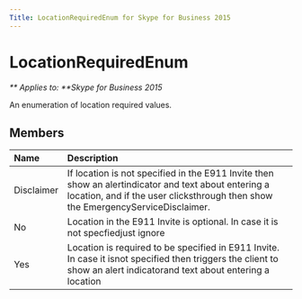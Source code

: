 ```yaml
---
Title: LocationRequiredEnum for Skype for Business 2015
---
```

# LocationRequiredEnum


_** Applies to: **Skype for Business 2015_

An enumeration of location required values.
            
## Members



|**Name**|**Description**|
|:-----|:-----|
|Disclaimer|If location is not specified in the E911 Invite then show an alertindicator and text about entering a location, and if the user clicksthrough then show the EmergencyServiceDisclaimer.|
|No|Location in the E911 Invite is optional. In case it is not specfiedjust ignore|
|Yes|Location is required to be specified in E911 Invite. In case it isnot specified then triggers the client to show an alert indicatorand text about entering a location|
